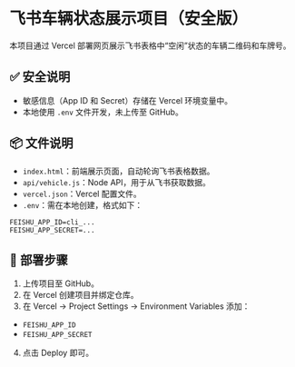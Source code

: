 # 飞书车辆状态展示项目（安全版）

本项目通过 Vercel 部署网页展示飞书表格中“空闲”状态的车辆二维码和车牌号。

## ✅ 安全说明

- 敏感信息（App ID 和 Secret）存储在 Vercel 环境变量中。
- 本地使用 `.env` 文件开发，未上传至 GitHub。

## 📦 文件说明

- `index.html`：前端展示页面，自动轮询飞书表格数据。
- `api/vehicle.js`：Node API，用于从飞书获取数据。
- `vercel.json`：Vercel 配置文件。
- `.env`：需在本地创建，格式如下：

```
FEISHU_APP_ID=cli_...
FEISHU_APP_SECRET=...
```

## 🚀 部署步骤

1. 上传项目至 GitHub。
2. 在 Vercel 创建项目并绑定仓库。
3. 在 Vercel → Project Settings → Environment Variables 添加：

- `FEISHU_APP_ID`
- `FEISHU_APP_SECRET`

4. 点击 Deploy 即可。